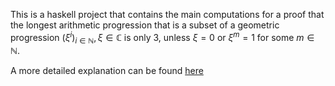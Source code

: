 This is a haskell project that contains the main computations for a proof that the longest arithmetic progression that is a subset of a geometric progression $(\xi^i)_{i \in \mathbb{N}}, \xi \in \mathbb{C}$ is only $3$, unless $\xi = 0$ or $\xi^m = 1$ for some $m \in \mathbb{N}$.

A more detailed explanation can be found [here](https://srivatsasrinivasmath.github.io/posts/2024-12-28-arithemtic-in-geometric.html)
